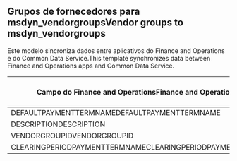 ## <a name="vendor-groups-to-msdyn_vendorgroups"></a><span data-ttu-id="3ba7d-101">Grupos de fornecedores para msdyn_vendorgroups</span><span class="sxs-lookup"><span data-stu-id="3ba7d-101">Vendor groups to msdyn_vendorgroups</span></span>

<span data-ttu-id="3ba7d-102">Este modelo sincroniza dados entre aplicativos do Finance and Operations e do Common Data Service.</span><span class="sxs-lookup"><span data-stu-id="3ba7d-102">This template synchronizes data between Finance and Operations apps and Common Data Service.</span></span>

<span data-ttu-id="3ba7d-103">Campo do Finance and Operations</span><span class="sxs-lookup"><span data-stu-id="3ba7d-103">Finance and Operations field</span></span> | <span data-ttu-id="3ba7d-104">Tipo de mapa</span><span class="sxs-lookup"><span data-stu-id="3ba7d-104">Map type</span></span> | <span data-ttu-id="3ba7d-105">Outro campo Dynamics 365</span><span class="sxs-lookup"><span data-stu-id="3ba7d-105">Other Dynamics 365 field</span></span> | <span data-ttu-id="3ba7d-106">Valor padrão</span><span class="sxs-lookup"><span data-stu-id="3ba7d-106">Default value</span></span>
---|---|---|---
<span data-ttu-id="3ba7d-107">DEFAULTPAYMENTTERMNAME</span><span class="sxs-lookup"><span data-stu-id="3ba7d-107">DEFAULTPAYMENTTERMNAME</span></span> | = | <span data-ttu-id="3ba7d-108">msdyn_paymentterms.msdyn_name</span><span class="sxs-lookup"><span data-stu-id="3ba7d-108">msdyn_paymentterms.msdyn_name</span></span> | 
<span data-ttu-id="3ba7d-109">DESCRIPTION</span><span class="sxs-lookup"><span data-stu-id="3ba7d-109">DESCRIPTION</span></span> | = | <span data-ttu-id="3ba7d-110">msdyn_description</span><span class="sxs-lookup"><span data-stu-id="3ba7d-110">msdyn_description</span></span> | 
<span data-ttu-id="3ba7d-111">VENDORGROUPID</span><span class="sxs-lookup"><span data-stu-id="3ba7d-111">VENDORGROUPID</span></span> | = | <span data-ttu-id="3ba7d-112">msdyn_vendorgroup</span><span class="sxs-lookup"><span data-stu-id="3ba7d-112">msdyn_vendorgroup</span></span> | 
<span data-ttu-id="3ba7d-113">CLEARINGPERIODPAYMENTTERMNAME</span><span class="sxs-lookup"><span data-stu-id="3ba7d-113">CLEARINGPERIODPAYMENTTERMNAME</span></span> | = | <span data-ttu-id="3ba7d-114">msdyn_clearingperiodpaymentpermname.msdyn_name</span><span class="sxs-lookup"><span data-stu-id="3ba7d-114">msdyn_clearingperiodpaymentpermname.msdyn_name</span></span> | 
